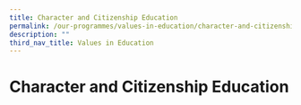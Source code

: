 ```yaml
---
title: Character and Citizenship Education
permalink: /our-programmes/values-in-education/character-and-citizenship-education/
description: ""
third_nav_title: Values in Education
---
```

Character and Citizenship Education
===================================

